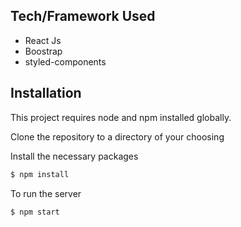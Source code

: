 
## Tech/Framework Used

- React Js
- Boostrap
- styled-components

## Installation

This project requires node and npm installed globally.

Clone the repository to a directory of your choosing

Install the necessary packages

```sh
$ npm install
```

To run the server

```sh
$ npm start
```